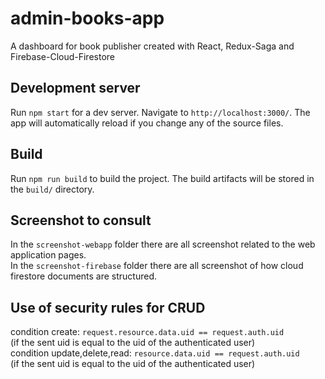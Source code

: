 # admin-books-app
A dashboard for book publisher created with React, Redux-Saga and Firebase-Cloud-Firestore

## Development server
Run `npm start` for a dev server. Navigate to `http://localhost:3000/`. 
The app will automatically reload if you change any of the source files.

## Build
Run `npm run build` to build the project. The build artifacts will be stored in the `build/` directory.

## Screenshot to consult
In the `screenshot-webapp` folder there are all screenshot related to the web application pages. <br/>
In the `screenshot-firebase` folder there are all screenshot of how cloud firestore documents are structured.

## Use of security rules for CRUD
condition create: `request.resource.data.uid == request.auth.uid` 
<br/> (if the sent uid is equal to the uid of the authenticated user)
<br/>
condition update,delete,read: `resource.data.uid == request.auth.uid`
<br/> (if the sent uid is equal to the uid of the authenticated user)

